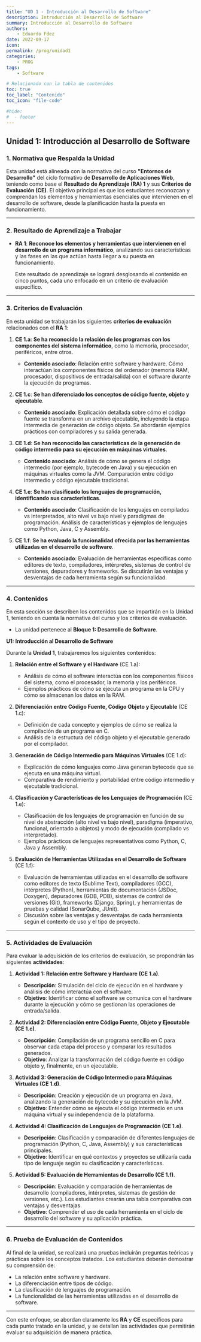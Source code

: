 ```yaml
---
title: "UD 1 - Introducción al Desarrollo de Software"
description: Introducción al Desarrollo de Software
summary: Introducción al Desarrollo de Software
authors:
    - Eduardo Fdez
date: 2022-09-17
icon: 
permalink: /prog/unidad1
categories:
    - PROG
tags:
    - Software

# Relacionado con la tabla de contenidos
toc: true
toc_label: "Contenido"
toc_icon: "file-code"

#hide:
#  - footer
---
```


## **Unidad 1: Introducción al Desarrollo de Software**

### 1. Normativa que Respalda la Unidad

Esta unidad está alineada con la normativa del curso **"Entornos de Desarrollo"** del ciclo formativo de **Desarrollo de Aplicaciones Web**, teniendo como base el **Resultado de Aprendizaje (RA) 1** y sus **Criterios de Evaluación (CE)**. El objetivo principal es que los estudiantes reconozcan y comprendan los elementos y herramientas esenciales que intervienen en el desarrollo de software, desde la planificación hasta la puesta en funcionamiento.

---

### 2. Resultado de Aprendizaje a Trabajar

- **RA 1**: **Reconoce los elementos y herramientas que intervienen en el desarrollo de un programa informático**, analizando sus características y las fases en las que actúan hasta llegar a su puesta en funcionamiento.

  Este resultado de aprendizaje se logrará desglosando el contenido en cinco puntos, cada uno enfocado en un criterio de evaluación específico.

---

### 3. Criterios de Evaluación

En esta unidad se trabajarán los siguientes **criterios de evaluación** relacionados con el **RA 1**:

1. **CE 1.a**: **Se ha reconocido la relación de los programas con los componentes del sistema informático**, como la memoria, procesador, periféricos, entre otros.

    - **Contenido asociado**: Relación entre software y hardware. Cómo interactúan los componentes físicos del ordenador (memoria RAM, procesador, dispositivos de entrada/salida) con el software durante la ejecución de programas.

2. **CE 1.c**: **Se han diferenciado los conceptos de código fuente, objeto y ejecutable**.

    - **Contenido asociado**: Explicación detallada sobre cómo el código fuente se transforma en un archivo ejecutable, incluyendo la etapa intermedia de generación de código objeto. Se abordarán ejemplos prácticos con compiladores y su salida generada.

3. **CE 1.d**: **Se han reconocido las características de la generación de código intermedio para su ejecución en máquinas virtuales**.

    - **Contenido asociado**: Análisis de cómo se genera el código intermedio (por ejemplo, bytecode en Java) y su ejecución en máquinas virtuales como la JVM. Comparación entre código intermedio y código ejecutable tradicional.

4. **CE 1.e**: **Se han clasificado los lenguajes de programación, identificando sus características**.

    - **Contenido asociado**: Clasificación de los lenguajes en compilados vs interpretados, alto nivel vs bajo nivel y paradigmas de programación. Análisis de características y ejemplos de lenguajes como Python, Java, C y Assembly.

5. **CE 1.f**: **Se ha evaluado la funcionalidad ofrecida por las herramientas utilizadas en el desarrollo de software**.

    - **Contenido asociado**: Evaluación de herramientas específicas como editores de texto, compiladores, intérpretes, sistemas de control de versiones, depuradores y frameworks. Se discutirán las ventajas y desventajas de cada herramienta según su funcionalidad.

---

### 4. Contenidos

En esta sección se describen los contenidos que se impartirán en la Unidad 1, teniendo en cuenta la normativa del curso y los criterios de evaluación.

- La unidad pertenece al **Bloque 1: Desarrollo de Software**.

**U1: Introducción al Desarrollo de Software**

Durante la **Unidad 1**, trabajaremos los siguientes contenidos:

1. **Relación entre el Software y el Hardware** (CE 1.a):
    - Análisis de cómo el software interactúa con los componentes físicos del sistema, como el procesador, la memoria y los periféricos.
    - Ejemplos prácticos de cómo se ejecuta un programa en la CPU y cómo se almacenan los datos en la RAM.

2. **Diferenciación entre Código Fuente, Código Objeto y Ejecutable** (CE 1.c):
    - Definición de cada concepto y ejemplos de cómo se realiza la compilación de un programa en C.
    - Análisis de la estructura del código objeto y el ejecutable generado por el compilador.

3. **Generación de Código Intermedio para Máquinas Virtuales** (CE 1.d):
    - Explicación de cómo lenguajes como Java generan bytecode que se ejecuta en una máquina virtual.
    - Comparativa de rendimiento y portabilidad entre código intermedio y ejecutable tradicional.

4. **Clasificación y Características de los Lenguajes de Programación** (CE 1.e):
    - Clasificación de los lenguajes de programación en función de su nivel de abstracción (alto nivel vs bajo nivel), paradigma (imperativo, funcional, orientado a objetos) y modo de ejecución (compilado vs interpretado).
    - Ejemplos prácticos de lenguajes representativos como Python, C, Java y Assembly.

5. **Evaluación de Herramientas Utilizadas en el Desarrollo de Software** (CE 1.f):
    - Evaluación de herramientas utilizadas en el desarrollo de software como editores de texto (Sublime Text), compiladores (GCC), intérpretes (Python), herramientas de documentación (JSDoc, Doxygen), depuradores (GDB, PDB), sistemas de control de versiones (Git), frameworks (Django, Spring), y herramientas de pruebas y calidad (SonarQube, JUnit).
    - Discusión sobre las ventajas y desventajas de cada herramienta según el contexto de uso y el tipo de proyecto.

---

### 5. Actividades de Evaluación

Para evaluar la adquisición de los criterios de evaluación, se propondrán las siguientes **actividades**:

1. **Actividad 1: Relación entre Software y Hardware (CE 1.a)**.
    - **Descripción**: Simulación del ciclo de ejecución en el hardware y análisis de cómo interactúa con el software.
    - **Objetivo**: Identificar cómo el software se comunica con el hardware durante la ejecución y cómo se gestionan las operaciones de entrada/salida.

2. **Actividad 2: Diferenciación entre Código Fuente, Objeto y Ejecutable (CE 1.c)**.
    - **Descripción**: Compilación de un programa sencillo en C para observar cada etapa del proceso y comparar los resultados generados.
    - **Objetivo**: Analizar la transformación del código fuente en código objeto y, finalmente, en un ejecutable.

3. **Actividad 3: Generación de Código Intermedio para Máquinas Virtuales (CE 1.d)**.
    - **Descripción**: Creación y ejecución de un programa en Java, analizando la generación de bytecode y su ejecución en la JVM.
    - **Objetivo**: Entender cómo se ejecuta el código intermedio en una máquina virtual y su independencia de la plataforma.

4. **Actividad 4: Clasificación de Lenguajes de Programación (CE 1.e)**.
    - **Descripción**: Clasificación y comparación de diferentes lenguajes de programación (Python, C, Java, Assembly) y sus características principales.
    - **Objetivo**: Identificar en qué contextos y proyectos se utilizaría cada tipo de lenguaje según su clasificación y características.

5. **Actividad 5: Evaluación de Herramientas de Desarrollo (CE 1.f)**.
    - **Descripción**: Evaluación y comparación de herramientas de desarrollo (compiladores, intérpretes, sistemas de gestión de versiones, etc.). Los estudiantes crearán una tabla comparativa con ventajas y desventajas.
    - **Objetivo**: Comprender el uso de cada herramienta en el ciclo de desarrollo del software y su aplicación práctica.

---

### 6. Prueba de Evaluación de Contenidos

Al final de la unidad, se realizará una pruebas  incluirán preguntas teóricas y prácticas sobre los conceptos tratados. Los estudiantes deberán demostrar su comprensión de:

- La relación entre software y hardware.
- La diferenciación entre tipos de código.
- La clasificación de lenguajes de programación.
- La funcionalidad de las herramientas utilizadas en el desarrollo de software.

---

Con este enfoque, se abordan claramente los **RA** y **CE** específicos para cada punto tratado en la unidad, y se detallan las actividades que permitirán evaluar su adquisición de manera práctica.
